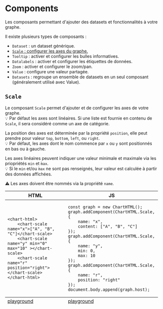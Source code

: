 # Components

Les composants permettant d'ajouter des datasets et fonctionnalités à votre graphe.

Il existe plusieurs types de composants :

- `Dataset` : un dataset générique.
- [`Scale` : configurer les axes du graphe.](./components.md#scale)
- `Tooltip` : activer et configurer les bulles informatives.
- `Datalabels` : activer et configurer les étiquettes de données.
- `Zoom` : activer et configurer le zoom/pan.
- `Value` : configure une valeur partagée.
- `Datasets` : regroupe un ensemble de datasets en un seul composant (généralement utilisé avec Value).

## `Scale`

Le composant `Scale` permet d'ajouter et de configurer les axes de votre graphe.<br/>
💡 Par défaut les axes sont linéaires. Si une liste est fournie en contenu de `Scale`, il sera considéré comme un axe de catégorie.

La position des axes est déterminée par la propriété `position`, elle peut prendre pour valeur `top`, `bottom`, `left`, ou `right`.<br/>
💡 Par défaut, les axes dont le nom commence par `x` ou `y` sont positionnés en bas ou à gauche.

Les axes linéaires peuvent indiquer une valeur minimale et maximale via les priopriétés `min` et ̀`max`.<br/>
💡 Si le `min` et/ou ̀`max` ne sont pas renseignés, leur valeur est calculée à partir des données affichées.

⚠ Les axes doivent être nommés via la propriété `name`.

<table>
    <thead>
        <tr><th>HTML</th><th>JS</th></tr>
    </thead>
    <tbody>
        <tr><td>
            <pre><code lang="html">&lt;chart-html&gt;
    &lt;chart-scale name="x"&gt;["A", "B", "C"]&lt;/chart-scale&gt;
    &lt;chart-scale name="y" min="0" max="10" &gt;&lt;/chart-scale&gt;
    &lt;chart-scale name="r" position="right"&gt;&lt;/chart-scale&gt;
&lt;/chart-html&gt;</code></pre>
        </td><td>
<pre><code lang="js">const graph = new ChartHTML();
graph.addComponent(ChartHTML.Scale, {
    name: "x",
    content: ["A", "B", "C"]
});
graph.addComponent(ChartHTML.Scale, {
    name: "y",
    min: 0,
    max: 10
});
graph.addComponent(ChartHTML.Scale, {
    name: "r",
    position: "right"
});
document.body.append(graph.host);</code></pre>
        </td></tr>
    </tbody>
    <tfoot>
        <tr><td>
            <a href="https://denis-migdal.github.io/ChartsHTML/dist/dev/pages/playground/?example=html-scales">playground</a>
        </td><td>
            <a href="https://denis-migdal.github.io/ChartsHTML/dist/dev/pages/playground/?example=js-scales">playground</a>
        </td></tr>
    </tfoot>
</table>